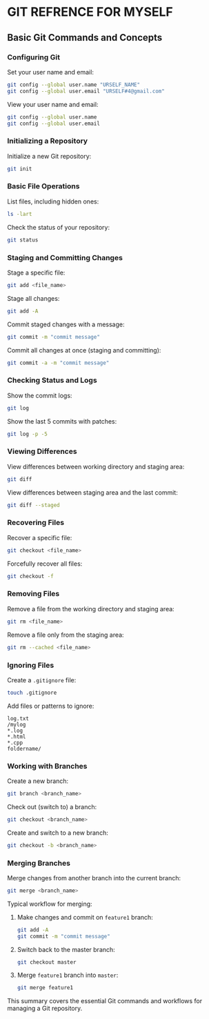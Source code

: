 
# GIT REFRENCE FOR MYSELF 

## Basic Git Commands and Concepts

### Configuring Git

Set your user name and email:

```bash
git config --global user.name "URSELF_NAME"
git config --global user.email "URSELF#4@gmail.com"

```

View your user name and email:

```bash
git config --global user.name
git config --global user.email

```

### Initializing a Repository

Initialize a new Git repository:

```bash
git init

```

### Basic File Operations

List files, including hidden ones:

```bash
ls -lart

```

Check the status of your repository:

```bash
git status

```

### Staging and Committing Changes

Stage a specific file:

```bash
git add <file_name>

```

Stage all changes:

```bash
git add -A

```

Commit staged changes with a message:

```bash
git commit -m "commit message"

```

Commit all changes at once (staging and committing):

```bash
git commit -a -m "commit message"

```

### Checking Status and Logs

Show the commit logs:

```bash
git log

```

Show the last 5 commits with patches:

```bash
git log -p -5

```

### Viewing Differences

View differences between working directory and staging area:

```bash
git diff

```

View differences between staging area and the last commit:

```bash
git diff --staged

```

### Recovering Files

Recover a specific file:

```bash
git checkout <file_name>

```

Forcefully recover all files:

```bash
git checkout -f

```

### Removing Files

Remove a file from the working directory and staging area:

```bash
git rm <file_name>

```

Remove a file only from the staging area:

```bash
git rm --cached <file_name>

```

### Ignoring Files

Create a `.gitignore` file:

```bash
touch .gitignore

```

Add files or patterns to ignore:

```
log.txt
/mylog
*.log
*.html
*.cpp
foldername/

```

### Working with Branches

Create a new branch:

```bash
git branch <branch_name>

```

Check out (switch to) a branch:

```bash
git checkout <branch_name>

```

Create and switch to a new branch:

```bash
git checkout -b <branch_name>

```

### Merging Branches

Merge changes from another branch into the current branch:

```bash
git merge <branch_name>

```

Typical workflow for merging:

1. Make changes and commit on `feature1` branch:
    
    ```bash
    git add -A
    git commit -m "commit message"
    
    ```
    
2. Switch back to the master branch:
    
    ```bash
    git checkout master
    
    ```
    
3. Merge `feature1` branch into `master`:
    
    ```bash
    git merge feature1
    
    ```
    

This summary covers the essential Git commands and workflows for managing a Git repository. 

